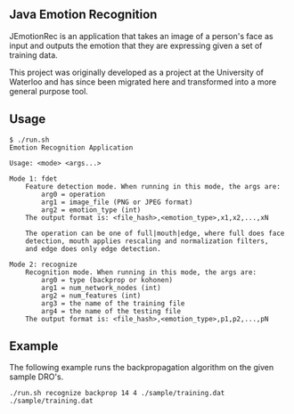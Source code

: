 Java Emotion Recognition
---

JEmotionRec is an application that takes an image of a person's face as input and outputs the emotion that they are expressing given a set of training data.

This project was originally developed as a project at the University of Waterloo and has since been migrated here and transformed into a more general purpose tool.

Usage
---

    $ ./run.sh 
    Emotion Recognition Application

    Usage: <mode> <args...>

    Mode 1: fdet
        Feature detection mode. When running in this mode, the args are:
            arg0 = operation
            arg1 = image_file (PNG or JPEG format)
            arg2 = emotion_type (int)
        The output format is: <file_hash>,<emotion_type>,x1,x2,...,xN

        The operation can be one of full|mouth|edge, where full does face
        detection, mouth applies rescaling and normalization filters,
        and edge does only edge detection.

    Mode 2: recognize
        Recognition mode. When running in this mode, the args are:
            arg0 = type (backprop or kohonen)
            arg1 = num_network_nodes (int)
            arg2 = num_features (int)
            arg3 = the name of the training file
            arg4 = the name of the testing file
        The output format is: <file_hash>,<emotion_type>,p1,p2,...,pN

Example
---

The following example runs the backpropagation algorithm on the given sample DRO's.

    ./run.sh recognize backprop 14 4 ./sample/training.dat ./sample/training.dat 

